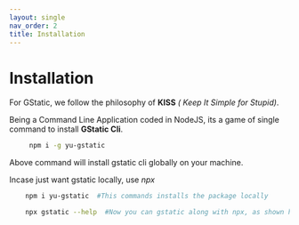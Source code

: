 ```yaml
---
layout: single
nav_order: 2
title: Installation
---
```


# Installation

For GStatic, we follow the philosophy of **KISS** *( Keep It Simple for Stupid)*.

Being a Command Line Application coded in NodeJS, its a game of single command to install **GStatic Cli**.
```bash 
     npm i -g yu-gstatic 
```
Above command will install gstatic cli globally on your machine.

Incase just want gstatic locally, use *npx*
```bash
    npm i yu-gstatic  #This commands installs the package locally

    npx gstatic --help  #Now you can gstatic along with npx, as shown here
```    




